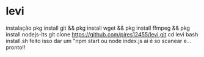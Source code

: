 # levi
instalação
pkg install git && pkg install wget && pkg install ffmpeg && pkg install nodejs-lts
git clone https://github.com/pires12455/levi.git
cd levi 
bash install.sh
feito isso dar um "npm start ou node index.js
ai é so scanear e... pronto!!

